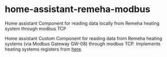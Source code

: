 # home-assistant-remeha-modbus
Home assistant Component for reading data locally from Remeha heating system through modbus TCP

Home assistant Custom Component for reading data from Remeha heating systems (via Modbus Gateway GW-08) through modbus TCP. Implements heating systems registers from [here](https://github.com/klacol/home-assistant-remeha_modbus/blob/main/Modbus%20GTW-08%20-%20Liste%20der%20Parameter%207740782-01%2026072019.pdf).

